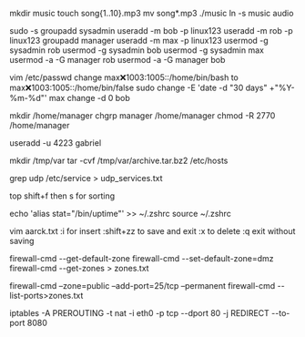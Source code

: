 mkdir music touch song{1..10}.mp3 mv song*.mp3 ./music ln -s music audio

sudo -s groupadd sysadmin useradd -m bob -p linux123 useradd -m rob -p linux123 groupadd manager useradd -m max -p linux123 usermod -g sysadmin rob usermod -g sysadmin bob usermod -g sysadmin max usermod -a -G manager rob usermod -a -G manager bob

vim /etc/passwd change max❌1003:1005::/home/bin/bash to max❌1003:1005::/home/bin/false sudo change -E 'date -d "30 days" +"%Y-%m-%d"' max change -d 0 bob

mkdir /home/manager chgrp manager /home/manager chmod -R 2770 /home/manager

useradd -u 4223 gabriel

mkdir /tmp/var tar -cvf /tmp/var/archive.tar.bz2 /etc/hosts

grep udp /etc/service > udp_services.txt

top shift+f then s for sorting

echo 'alias stat="/bin/uptime"' >> ~/.zshrc source ~/.zshrc

vim aarck.txt :i for insert :shift+zz to save and exit :x to delete :q exit without saving

firewall-cmd --get-default-zone firewall-cmd --set-default-zone=dmz firewall-cmd --get-zones > zones.txt

firewall-cmd –zone=public –add-port=25/tcp –permanent firewall-cmd --list-ports>zones.txt

iptables -A PREROUTING -t nat -i eth0 -p tcp --dport 80 -j REDIRECT --to-port 8080
